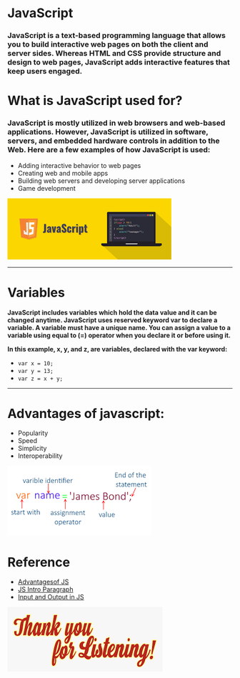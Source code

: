 # JavaScript

### JavaScript is a text-based programming language that allows you to build interactive web pages on both the client and server sides. Whereas HTML and CSS provide structure and design to web pages, JavaScript adds interactive features that keep users engaged.

# What is JavaScript used for?

### JavaScript is mostly utilized in web browsers and web-based applications. However, JavaScript is utilized in software, servers, and embedded hardware controls in addition to the Web. Here are a few examples of how JavaScript is used:


+ Adding interactive behavior to web pages
+ Creating web and mobile apps
+ Building web servers and developing server applications
+ Game development


![JavaScript](js.png)

<hr>


# Variables

**JavaScript includes variables which hold the data value and it can be changed anytime. JavaScript uses reserved keyword var to declare a variable. A variable must have a unique name. You can assign a value to a variable using equal to (=) operator when you declare it or before using it.**


**In this example, x, y, and z, are variables, declared with the var keyword:**

- `var x = 10;`
- `var y = 13;`
- `var z = x + y;`


<hr>


# Advantages of javascript:

* Popularity
* Speed
* Simplicity
* Interoperability


![Variables](v.png)

# Reference

- [Advantagesof JS](https://www.tutorialspoint.com/advantages-and-disadvantages-of-javascript)
- [JS Intro Paragraph](https://developer.mozilla.org/en-US/docs/Web/JavaScript)
- [Input and Output in JS](https://code-maven.com/input-output-in-plain-javascript)




![Thanks](thank.png)
